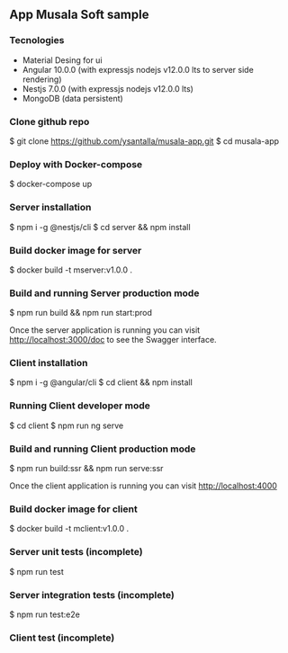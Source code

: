## App Musala Soft sample

### Tecnologies

* Material Desing for ui
* Angular 10.0.0 (with expressjs nodejs v12.0.0 lts to server side rendering)
* Nestjs 7.0.0 (with expressjs nodejs v12.0.0 lts)
* MongoDB (data persistent)

### Clone github repo

$ git clone https://github.com/ysantalla/musala-app.git
$ cd musala-app

### Deploy with Docker-compose

$ docker-compose up

### Server installation

$ npm i -g @nestjs/cli
$ cd server && npm install

### Build docker image for server

$ docker build -t mserver:v1.0.0 .

### Build and running Server production mode

$ npm run build && npm run start:prod

Once the server application is running you can visit [http://localhost:3000/doc](http://localhost:3000/doc) to see the Swagger interface.

### Client installation

$ npm i -g @angular/cli
$ cd client && npm install

### Running Client developer mode

$ cd client
$ npm run ng serve

### Build and running Client production mode

$ npm run build:ssr && npm run serve:ssr

Once the client application is running you can visit [http://localhost:4000](http://localhost:4000)

### Build docker image for client

$ docker build -t mclient:v1.0.0 .

### Server unit tests (incomplete)

$ npm run test

### Server integration tests (incomplete)

$ npm run test:e2e

### Client test (incomplete)
